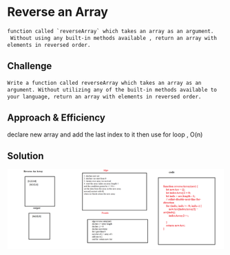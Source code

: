# Reverse an Array

    function called `reverseArray` which takes an array as an argument.
     Without using any built-in methods available , return an array with elements in reversed order.

## Challenge

    Write a function called reverseArray which takes an array as an argument. Without utilizing any of the built-in methods available to your language, return an array with elements in reversed order.

## Approach & Efficiency

declare new array and add the last index to it then use for loop , O(n)


## Solution

![whiteBoardReverse](https://github.com/MohdAzzam/data-structures-and-algorithms-401/blob/array-reverse/javascript/assets/arrayreverse.png)

